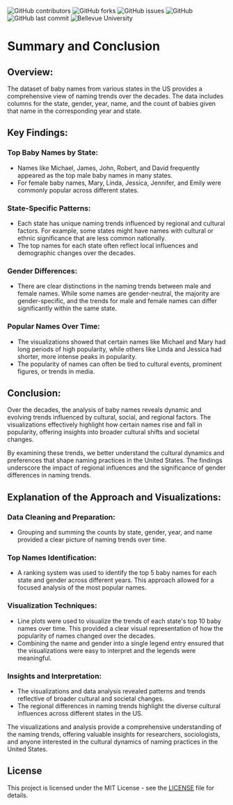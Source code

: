 ![GitHub contributors](https://img.shields.io/github/contributors/saboye/DSC540-Data-Preparation?color=blue&logo=github&style=for-the-badge)
![GitHub forks](https://img.shields.io/github/forks/saboye/DSC540-Data-Preparation?logo=github&style=for-the-badge)
![GitHub issues](https://img.shields.io/github/issues-raw/saboye/DSC540-Data-Preparation?style=for-the-badge)
![GitHub](https://img.shields.io/github/license/saboye/DSC540-Data-Preparation?style=for-the-badge)
![GitHub last commit](https://img.shields.io/github/last-commit/saboye/DSC540-Data-Preparation?style=for-the-badge)
![Bellevue University](https://img.shields.io/badge/Bellevue%20University-blue?style=for-the-badge&logo=university)


# Summary and Conclusion

## Overview:

The dataset of baby names from various states in the US provides a comprehensive view of naming trends over the decades. The data includes columns for the state, gender, year, name, and the count of babies given that name in the corresponding year and state.

## Key Findings:

### Top Baby Names by State:

- Names like Michael, James, John, Robert, and David frequently appeared as the top male baby names in many states.
- For female baby names, Mary, Linda, Jessica, Jennifer, and Emily were commonly popular across different states.

### State-Specific Patterns:

- Each state has unique naming trends influenced by regional and cultural factors. For example, some states might have names with cultural or ethnic significance that are less common nationally.
- The top names for each state often reflect local influences and demographic changes over the decades.

### Gender Differences:

- There are clear distinctions in the naming trends between male and female names. While some names are gender-neutral, the majority are gender-specific, and the trends for male and female names can differ significantly within the same state.

### Popular Names Over Time:

- The visualizations showed that certain names like Michael and Mary had long periods of high popularity, while others like Linda and Jessica had shorter, more intense peaks in popularity.
- The popularity of names can often be tied to cultural events, prominent figures, or trends in media.

## Conclusion:

Over the decades, the analysis of baby names reveals dynamic and evolving trends influenced by cultural, social, and regional factors. The visualizations effectively highlight how certain names rise and fall in popularity, offering insights into broader cultural shifts and societal changes.

By examining these trends, we better understand the cultural dynamics and preferences that shape naming practices in the United States. The findings underscore the impact of regional influences and the significance of gender differences in naming trends.

## Explanation of the Approach and Visualizations:

### Data Cleaning and Preparation:

- Grouping and summing the counts by state, gender, year, and name provided a clear picture of naming trends over time.

### Top Names Identification:

- A ranking system was used to identify the top 5 baby names for each state and gender across different years. This approach allowed for a focused analysis of the most popular names.

### Visualization Techniques:

- Line plots were used to visualize the trends of each state's top 10 baby names over time. This provided a clear visual representation of how the popularity of names changed over the decades.
- Combining the name and gender into a single legend entry ensured that the visualizations were easy to interpret and the legends were meaningful.

### Insights and Interpretation:

- The visualizations and data analysis revealed patterns and trends reflective of broader cultural and societal changes.
- The regional differences in naming trends highlight the diverse cultural influences across different states in the US.

The visualizations and analysis provide a comprehensive understanding of the naming trends, offering valuable insights for researchers, sociologists, and anyone interested in the cultural dynamics of naming practices in the United States.

## License
This project is licensed under the MIT License - see the [LICENSE](LICENSE) file for details.
